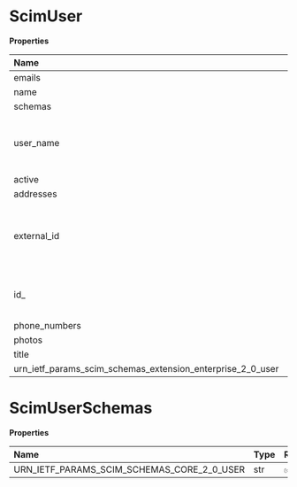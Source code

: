 # ScimUser

**Properties**

| Name                                                       | Type                  | Required | Description                                                |
| :--------------------------------------------------------- | :-------------------- | :------- | :--------------------------------------------------------- |
| emails                                                     | List[ScimEmail]       | ✅       |                                                            |
| name                                                       | ScimName              | ✅       |                                                            |
| schemas                                                    | List[ScimUserSchemas] | ✅       |                                                            |
| user_name                                                  | str                   | ✅       | MUST be same as work type email address                    |
| active                                                     | bool                  | ❌       | User status                                                |
| addresses                                                  | List[ScimUserAddress] | ❌       |                                                            |
| external_id                                                | str                   | ❌       | External unique resource ID defined by provisioning client |
| id\_                                                       | str                   | ❌       | Unique resource ID defined by RingCentral                  |
| phone_numbers                                              | List[ScimPhoneNumber] | ❌       |                                                            |
| photos                                                     | List[ScimPhoto]       | ❌       |                                                            |
| title                                                      | str                   | ❌       | User title                                                 |
| urn_ietf_params_scim_schemas_extension_enterprise_2_0_user | ScimEnterpriseUser    | ❌       |                                                            |

# ScimUserSchemas

**Properties**

| Name                                       | Type | Required | Description                                  |
| :----------------------------------------- | :--- | :------- | :------------------------------------------- |
| URN_IETF_PARAMS_SCIM_SCHEMAS_CORE_2_0_USER | str  | ✅       | "urn:ietf:params:scim:schemas:core:2.0:User" |

<!-- This file was generated by liblab | https://liblab.com/ -->
